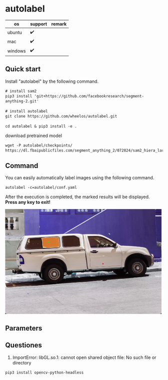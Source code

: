 # autolabel

<!-- [![Documentation Status](https://readthedocs.org/projects/cyber-record/badge/?version=latest)](https://cyber-record.readthedocs.io/en/latest/?badge=latest)

**[autolabel](https://cyber-record.readthedocs.io/en/latest/)** is a cyber record file offline parse tool. You can use `autolabel` to read messages from record file, or write messages to the record file. -->

| os      | support                 | remark |
|---------|-------------------------|--------|
| ubuntu  | :heavy_check_mark:      |        |
| mac     | :heavy_check_mark:      |        |
| windows | :heavy_check_mark:      |        |


## Quick start
Install "autolabel" by the following command.
```shell
# install sam2
pip3 install 'git+https://github.com/facebookresearch/segment-anything-2.git'

# install autolabel
git clone https://github.com/wheelos/autolabel.git

cd autolabel & pip3 install -e .
```

download pretrained model
```shell
wget -P autolabel/checkpoints/ https://dl.fbaipublicfiles.com/segment_anything_2/072824/sam2_hiera_large.pt
```

## Command
You can easily automatically label images using the following command.

```shell
autolabel -c=autolabel/conf.yaml
```

After the execution is completed, the marked results will be displayed. **Press any key to exit!**

<img src="docs/_static/point_prompt.png" alt="point_prompt" width="500"/>

## Parameters

## Questiones

1. ImportError: libGL.so.1: cannot open shared object file: No such file or directory

```shell
pip3 install opencv-python-headless
```
